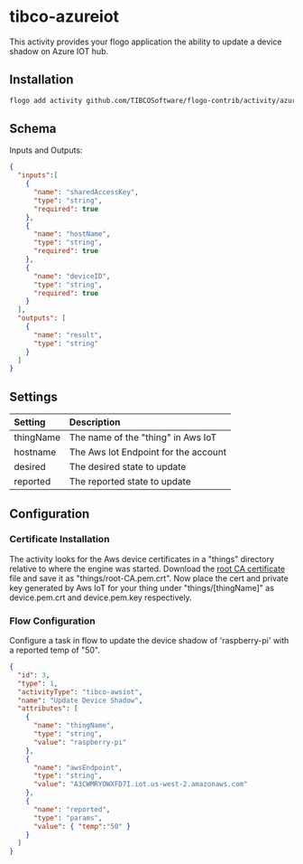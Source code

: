 # tibco-azureiot
This activity provides your flogo application the ability to update a device shadow on Azure IOT hub.


## Installation

```bash
flogo add activity github.com/TIBCOSoftware/flogo-contrib/activity/azureiot
```

## Schema
Inputs and Outputs:

```json
{
  "inputs":[
    {
      "name": "sharedAccessKey",
      "type": "string",
      "required": true
    },
    {
      "name": "hostName",
      "type": "string",
      "required": true
    },
    {
      "name": "deviceID",
      "type": "string",
      "required": true
    }
  ],
  "outputs": [
    {
      "name": "result",
      "type": "string"
    }
  ]
}
```
## Settings
| Setting     | Description    |
|:------------|:---------------|
| thingName   | The name of the "thing" in Aws IoT |         
| hostname    | The Aws Iot Endpoint for the account  |
| desired     | The desired state to update |
| reported    | The reported state to update |

## Configuration

### Certificate Installation
The activity looks for the Aws device certificates in a "things" directory relative to where the engine was started.  Download the [root CA certificate](https://www.symantec.com/content/en/us/enterprise/verisign/roots/VeriSign-Class%203-Public-Primary-Certification-Authority-G5.pem) file and save it as "things/root-CA.pem.crt". Now place the cert and private key generated by Aws IoT for your thing under "things/[thingName]" as device.pem.crt and device.pem.key respectively.  
### Flow Configuration
Configure a task in flow to update the device shadow of 'raspberry-pi' with a reported temp of "50".

```json
{
  "id": 3,
  "type": 1,
  "activityType": "tibco-awsiot",
  "name": "Update Device Shadow",
  "attributes": [
    {
      "name": "thingName",
      "type": "string",
      "value": "raspberry-pi"
    },
    {
      "name": "awsEndpoint",
      "type": "string",
      "value": "A3CWMRYOWXFD7I.iot.us-west-2.amazonaws.com"
    },
    {
      "name": "reported",
      "type": "params",
      "value": { "temp":"50" }
    }
  ]
}
```
